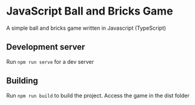 # JavaScript Ball and Bricks Game
A simple ball and bricks game written in Javascript (TypeScript)

## Development server
Run `npm run serve` for a dev server

## Building
Run `npm run build` to build the project. Access the game in the dist folder
